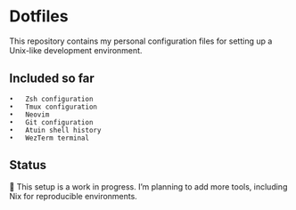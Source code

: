 # Dotfiles

This repository contains my personal configuration files for setting up a Unix-like development environment.

## Included so far
	•	Zsh configuration
	•	Tmux configuration
	•	Neovim 
	•	Git configuration
	•	Atuin shell history
	•	WezTerm terminal

## Status

🚧 This setup is a work in progress.
I’m planning to add more tools, including Nix for reproducible environments.
